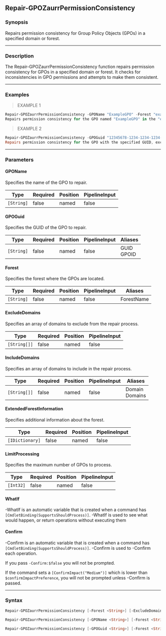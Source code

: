 Repair-GPOZaurrPermissionConsistency
------------------------------------

### Synopsis
Repairs permission consistency for Group Policy Objects (GPOs) in a specified domain or forest.

---

### Description

The Repair-GPOZaurrPermissionConsistency function repairs permission consistency for GPOs in a specified domain or forest. It checks for inconsistencies in GPO permissions and attempts to make them consistent.

---

### Examples
> EXAMPLE 1

```PowerShell
Repair-GPOZaurrPermissionConsistency -GPOName "ExampleGPO" -Forest "example.com"
Repairs permission consistency for the GPO named "ExampleGPO" in the "example.com" forest.
```
> EXAMPLE 2

```PowerShell
Repair-GPOZaurrPermissionConsistency -GPOGuid "12345678-1234-1234-1234-1234567890AB" -ExcludeDomains @("domain1", "domain2") -LimitProcessing 5
Repairs permission consistency for the GPO with the specified GUID, excluding domains "domain1" and "domain2", and processing a maximum of 5 GPOs.
```

---

### Parameters
#### **GPOName**
Specifies the name of the GPO to repair.

|Type      |Required|Position|PipelineInput|
|----------|--------|--------|-------------|
|`[String]`|false   |named   |false        |

#### **GPOGuid**
Specifies the GUID of the GPO to repair.

|Type      |Required|Position|PipelineInput|Aliases       |
|----------|--------|--------|-------------|--------------|
|`[String]`|false   |named   |false        |GUID<br/>GPOID|

#### **Forest**
Specifies the forest where the GPOs are located.

|Type      |Required|Position|PipelineInput|Aliases   |
|----------|--------|--------|-------------|----------|
|`[String]`|false   |named   |false        |ForestName|

#### **ExcludeDomains**
Specifies an array of domains to exclude from the repair process.

|Type        |Required|Position|PipelineInput|
|------------|--------|--------|-------------|
|`[String[]]`|false   |named   |false        |

#### **IncludeDomains**
Specifies an array of domains to include in the repair process.

|Type        |Required|Position|PipelineInput|Aliases           |
|------------|--------|--------|-------------|------------------|
|`[String[]]`|false   |named   |false        |Domain<br/>Domains|

#### **ExtendedForestInformation**
Specifies additional information about the forest.

|Type           |Required|Position|PipelineInput|
|---------------|--------|--------|-------------|
|`[IDictionary]`|false   |named   |false        |

#### **LimitProcessing**
Specifies the maximum number of GPOs to process.

|Type     |Required|Position|PipelineInput|
|---------|--------|--------|-------------|
|`[Int32]`|false   |named   |false        |

#### **WhatIf**
-WhatIf is an automatic variable that is created when a command has ```[CmdletBinding(SupportsShouldProcess)]```.
-WhatIf is used to see what would happen, or return operations without executing them
#### **Confirm**
-Confirm is an automatic variable that is created when a command has ```[CmdletBinding(SupportsShouldProcess)]```.
-Confirm is used to -Confirm each operation.

If you pass ```-Confirm:$false``` you will not be prompted.

If the command sets a ```[ConfirmImpact("Medium")]``` which is lower than ```$confirmImpactPreference```, you will not be prompted unless -Confirm is passed.

---

### Syntax
```PowerShell
Repair-GPOZaurrPermissionConsistency [-Forest <String>] [-ExcludeDomains <String[]>] [-IncludeDomains <String[]>] [-ExtendedForestInformation <IDictionary>] [-LimitProcessing <Int32>] [-WhatIf] [-Confirm] [<CommonParameters>]
```
```PowerShell
Repair-GPOZaurrPermissionConsistency [-GPOName <String>] [-Forest <String>] [-ExcludeDomains <String[]>] [-IncludeDomains <String[]>] [-ExtendedForestInformation <IDictionary>] [-LimitProcessing <Int32>] [-WhatIf] [-Confirm] [<CommonParameters>]
```
```PowerShell
Repair-GPOZaurrPermissionConsistency [-GPOGuid <String>] [-Forest <String>] [-ExcludeDomains <String[]>] [-IncludeDomains <String[]>] [-ExtendedForestInformation <IDictionary>] [-LimitProcessing <Int32>] [-WhatIf] [-Confirm] [<CommonParameters>]
```

